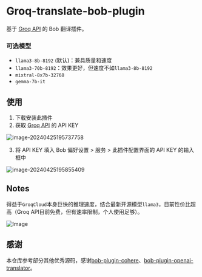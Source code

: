# Groq-translate-bob-plugin



基于 [Groq API](https://console.groq.com/keys) 的 Bob 翻译插件。

### 可选模型

* `llama3-8b-8192` (默认)：兼具质量和速度
* `llama3-70b-8192`：效果更好，但速度不如`llama3-8b-8192`
* `mixtral-8x7b-32768`
* `gemma-7b-it`

## 使用

1. 下载安装此插件
2. 获取 [Groq API](https://console.groq.com/keys) 的 API KEY

![image-20240425195737758](https://p.ipic.vip/h3hrsg.png)

3. 将 API KEY 填入 Bob 偏好设置 > 服务 > 此插件配置界面的 API KEY 的输入框中

![image-20240425195855409](https://p.ipic.vip/a3ewye.png)

## Notes

得益于`GroqCloud`本身巨快的推理速度，结合最新开源模型`llama3`，目前性价比超高（Groq API目前免费，但有速率限制，个人使用足够）。

![Image](https://pbs.twimg.com/profile_banners/842860575289819136/1703180970/1500x500)

## 感谢

本仓库参考部分其他优秀源码，感谢[bob-plugin-cohere](https://github.com/missuo/bob-plugin-cohere)、[bob-plugin-openai-translator](https://github.com/openai-translator/bob-plugin-openai-translator)。
